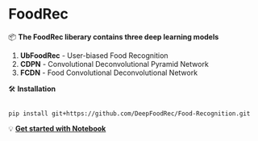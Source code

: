 # FoodRec
📦 **The FoodRec liberary contains three deep learning models**
1. **UbFoodRec** - User-biased Food Recognition
2. **CDPN** - Convolutional Deconvolutional Pyramid Network
3. **FCDN** - Food Convolutional Deconvolutional Network 

🛠 **Installation**

```

pip install git+https://github.com/DeepFoodRec/Food-Recognition.git

```


💡  **[Get started with Notebook](https://github.com/DeepFoodRec/Food-Recognition/blob/main/Notebook/DeepFoodRec.ipynb)** 
